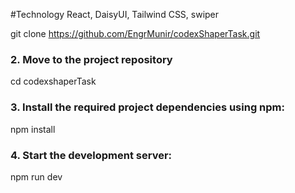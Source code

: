 #Technology
React, DaisyUI, Tailwind CSS, swiper

git clone https://github.com/EngrMunir/codexShaperTask.git
### 2. Move to the project repository
cd codexshaperTask
### 3. Install the required project dependencies using npm:
npm install
### 4. Start the development server:
npm run dev
